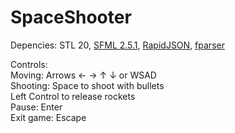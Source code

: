 # SpaceShooter
Depencies: STL 20, [SFML 2.5.1](https://www.sfml-dev.org/download/sfml/2.5.1/), [RapidJSON](https://github.com/Tencent/rapidjson/), [fparser](https://github.com/thliebig/fparser)

Controls:\
	Moving: Arrows ← → ↑ ↓ or WSAD\
	Shooting: Space to shoot with bullets\
            Left Control to release rockets\
  Pause: Enter\
  Exit game: Escape
